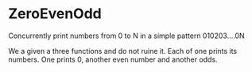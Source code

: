 # ZeroEvenOdd
Concurrently print numbers from 0 to N in a simple pattern 010203....0N

We a given a three functions and do not ruine it.
Each of one prints its numbers. One prints 0, another even number and another odds. 
